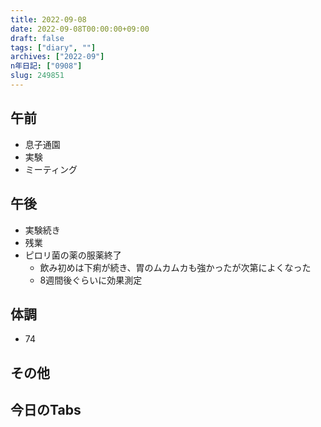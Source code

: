```yaml
---
title: 2022-09-08
date: 2022-09-08T00:00:00+09:00
draft: false
tags: ["diary", ""]
archives: ["2022-09"]
n年日記: ["0908"]
slug: 249851
---
```

## 午前
- 息子通園
- 実験
- ミーティング
## 午後
- 実験続き
- 残業
- ピロリ菌の薬の服薬終了
  - 飲み初めは下痢が続き、胃のムカムカも強かったが次第によくなった
  - 8週間後ぐらいに効果測定
## 体調
- 74
## その他
## 今日のTabs